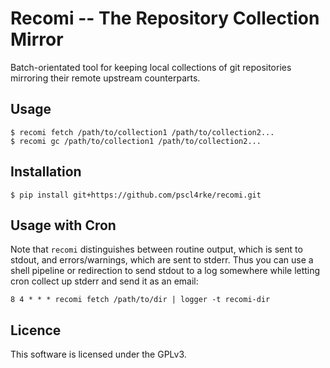 
# Recomi -- The Repository Collection Mirror

Batch-orientated tool for keeping local collections of git repositories
mirroring their remote upstream counterparts.

## Usage

    $ recomi fetch /path/to/collection1 /path/to/collection2...
    $ recomi gc /path/to/collection1 /path/to/collection2...

## Installation

    $ pip install git+https://github.com/pscl4rke/recomi.git

## Usage with Cron

Note that `recomi` distinguishes between routine output,
which is sent to stdout,
and errors/warnings,
which are sent to stderr.
Thus you can use a shell pipeline or redirection to send stdout to
a log somewhere while letting cron collect up stderr and send it as
an email:

    8 4 * * * recomi fetch /path/to/dir | logger -t recomi-dir

## Licence

This software is licensed under the GPLv3.
